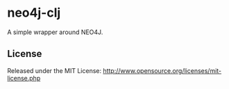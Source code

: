 # neo4j-clj

A simple wrapper around NEO4J.

## License

Released under the MIT License:
<http://www.opensource.org/licenses/mit-license.php>
